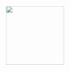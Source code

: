 <div align="center">
  <a href="https://github.com/LuHenRe">
  <img height="160em" src="https://github-readme-stats.vercel.app/api/top-langs/?username=LuHenRe&layout=compact&bg_color=0d1117&text_color=c9d1d9&title_color=ffffff&hide_border=true"/>
</div>
